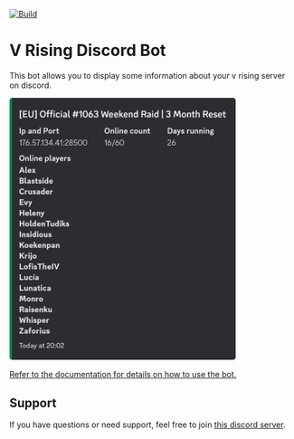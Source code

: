 [![Build](https://github.com/DarkAtra/v-rising-discord-bot/actions/workflows/build.yml/badge.svg)](https://github.com/DarkAtra/v-rising-discord-bot/actions/workflows/build.yml)

# V Rising Discord Bot

This bot allows you to display some information about your v rising server on discord.

<img alt="Preview" src="docs/assets/preview.png" width="400"/>

[Refer to the documentation for details on how to use the bot.](https://vrising.darkatra.dev/)

## Support

If you have questions or need support, feel free to join [this discord server](https://discord.gg/KcMcYKa6Nt).
